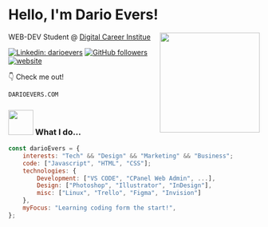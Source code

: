 # Hello, I'm Dario Evers! <img src="https://media.giphy.com/media/lOgu1OnjYF2GHBfRU4/giphy.gif" width="0">

<img align='right' src="https://media.giphy.com/media/dC3EHvqJ61hNReoxMV/giphy.gif" width="200">
<p>WEB-DEV Student @ <a href="https://digitalcareerinstitute.org/">Digital Career Institue</a>
</p>

[![Linkedin: darioevers](https://img.shields.io/badge/-darioevers-blue?style=flat-square&logo=Linkedin&logoColor=white&link=https://www.linkedin.com/in/dario-n-evers/)](https://www.linkedin.com/in/dario-n-evers/)
[![GitHub followers](https://img.shields.io/github/followers/darioevers?style=social)](https://github.com/darioevers)
[![website](https://img.shields.io/badge/Website-46a2f1.svg?&style=flat-square&logo=Google-Chrome&logoColor=white&link=https://darioevers.com/)](https://darioevers.com/)

👇 Check me out!

```bash
DARIOEVERS.COM
```

### <img src="https://media.giphy.com/media/17b875GGvV9m9sLmNc/giphy.gif" width="50"> What I do...

```javascript
const darioEvers = {
    interests: "Tech" && "Design" && "Marketing" && "Business";
    code: ["Javascript", "HTML", "CSS"];
    technologies: {
        Development: ["VS CODE", "CPanel Web Admin", ...],
        Design: ["Photoshop", "Illustrator", "InDesign"],
        misc: ["Linux", "Trello", "Figma", "Invision"]
    },
    myFocus: "Learning coding form the start!",
};
```
